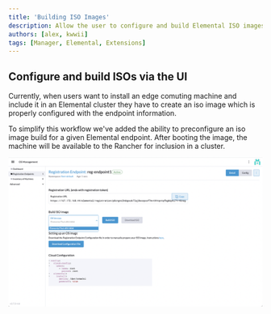 ```yaml
---
title: 'Building ISO Images'
description: Allow the user to configure and build Elemental ISO images
authors: [alex, kwwii]
tags: [Manager, Elemental, Extensions]
---
```

## Configure and build ISOs via the UI

Currently, when users want to install an edge comuting machine and include it in an Elemental cluster they have to create an iso image which is properly configured with the endpoint information. 

To simplify this workflow we've added the ability to preconfigure an iso image build  for a given Elemental endpoint. After booting the image, the machine will be available to the Rancher for inclusion in a cluster.

![ISO Build](./image.png)
